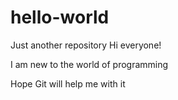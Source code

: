 # hello-world
Just another repository
Hi everyone!

I am new to the world of programming

Hope Git will help me with it
